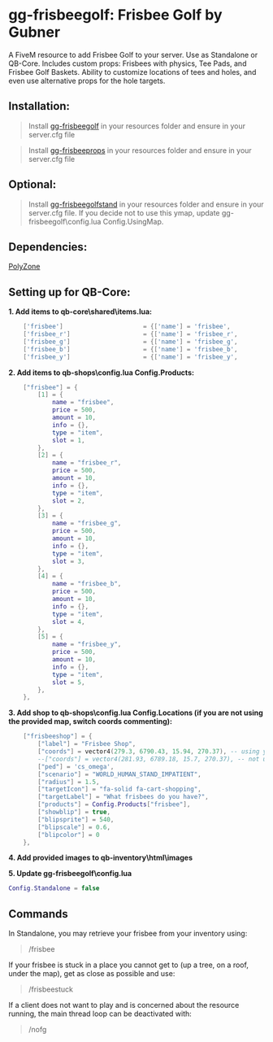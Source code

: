 # gg-frisbeegolf: Frisbee Golf by Gubner
A FiveM resource to add Frisbee Golf to your server. Use as Standalone or QB-Core.
Includes custom props: Frisbees with physics, Tee Pads, and Frisbee Golf Baskets.
Ability to customize locations of tees and holes, and even use alternative props for the hole targets.

## Installation:
>Install [gg-frisbeegolf](https://github.com/Gubner/gg-frisbeegolf) in your resources folder and ensure in your server.cfg file

>Install [gg-frisbeeprops](https://github.com/Gubner/gg-frisbeeprops) in your resources folder and ensure in your server.cfg file

## Optional:
>Install [gg-frisbeegolfstand](https://github.com/Gubner/gg-frisbeegolfstand) in your resources folder and ensure in your server.cfg file. If you decide not to use this ymap, update gg-frisbeegolf\config.lua Config.UsingMap.

## Dependencies:
[PolyZone](https://github.com/mkafrin/PolyZone)

## Setting up for QB-Core:

**1. Add items to qb-core\shared\items.lua:**
```lua
	['frisbee'] 				 	 = {['name'] = 'frisbee', 						['label'] = 'Frisbee', 							['weight'] = 100, 		['type'] = 'item', 		['image'] = 'frisbee.png', 					['unique'] = true, 		['useable'] = true, 	['shouldClose'] = false, 	['combinable'] = nil, 	['description'] = 'A flying disc'},
	['frisbee_r'] 				 	 = {['name'] = 'frisbee_r', 					['label'] = 'Red Frisbee', 						['weight'] = 100, 		['type'] = 'item', 		['image'] = 'frisbee_r.png', 				['unique'] = true, 		['useable'] = true, 	['shouldClose'] = false, 	['combinable'] = nil, 	['description'] = 'A flying disc'},
	['frisbee_g'] 				 	 = {['name'] = 'frisbee_g', 					['label'] = 'Green Frisbee', 					['weight'] = 100, 		['type'] = 'item', 		['image'] = 'frisbee_g.png', 				['unique'] = true, 		['useable'] = true, 	['shouldClose'] = false, 	['combinable'] = nil, 	['description'] = 'A flying disc'},
	['frisbee_b'] 				 	 = {['name'] = 'frisbee_b', 					['label'] = 'Blue Frisbee', 					['weight'] = 100, 		['type'] = 'item', 		['image'] = 'frisbee_b.png', 				['unique'] = true, 		['useable'] = true, 	['shouldClose'] = false, 	['combinable'] = nil, 	['description'] = 'A flying disc'},
	['frisbee_y'] 				 	 = {['name'] = 'frisbee_y', 					['label'] = 'Yellow Frisbee', 					['weight'] = 100, 		['type'] = 'item', 		['image'] = 'frisbee_y.png', 				['unique'] = true, 		['useable'] = true, 	['shouldClose'] = false, 	['combinable'] = nil, 	['description'] = 'A flying disc'},
```

**2. Add items to qb-shops\config.lua Config.Products:**
```lua
	["frisbee"] = {
		[1] = {
			name = "frisbee",
			price = 500,
			amount = 10,
			info = {},
			type = "item",
			slot = 1,
		},
		[2] = {
			name = "frisbee_r",
			price = 500,
			amount = 10,
			info = {},
			type = "item",
			slot = 2,
		},
		[3] = {
			name = "frisbee_g",
			price = 500,
			amount = 10,
			info = {},
			type = "item",
			slot = 3,
		},
		[4] = {
			name = "frisbee_b",
			price = 500,
			amount = 10,
			info = {},
			type = "item",
			slot = 4,
		},
		[5] = {
			name = "frisbee_y",
			price = 500,
			amount = 10,
			info = {},
			type = "item",
			slot = 5,
		},
	},
```

**3. Add shop to qb-shops\config.lua Config.Locations (if you are not using the provided map, switch coords commenting):**
```lua
	["frisbeeshop"] = {
		["label"] = "Frisbee Shop",
		["coords"] = vector4(279.3, 6790.43, 15.94, 270.37), -- using ymap
		--["coords"] = vector4(281.93, 6789.18, 15.7, 270.37), -- not using ymap
		["ped"] = 'cs_omega',
		["scenario"] = "WORLD_HUMAN_STAND_IMPATIENT",
		["radius"] = 1.5,
		["targetIcon"] = "fa-solid fa-cart-shopping",
		["targetLabel"] = "What frisbees do you have?",
		["products"] = Config.Products["frisbee"],
		["showblip"] = true,
		["blipsprite"] = 540,
		["blipscale"] = 0.6,
		["blipcolor"] = 0
	},
```

**4. Add provided images to qb-inventory\html\images**

**5. Update gg-frisbeegolf\config.lua**
```lua
Config.Standalone = false
```

## Commands
In Standalone, you may retrieve your frisbee from your inventory using:
>/frisbee

If your frisbee is stuck in a place you cannot get to (up a tree, on a roof, under the map), get as close as possible and use:
>/frisbeestuck

If a client does not want to play and is concerned about the resource running, the main thread loop can be deactivated with:
>/nofg
